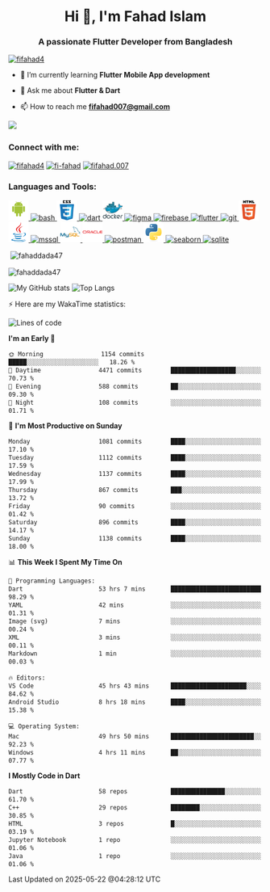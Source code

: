 <h1 align="center">Hi 👋, I'm Fahad Islam</h1>
<h3 align="center">A passionate Flutter Developer from Bangladesh</h3>

<p align="left"> <a href="https://twitter.com/fifahad4" target="blank"><img src="https://img.shields.io/twitter/follow/fifahad4?logo=twitter&style=for-the-badge" alt="fifahad4" /></a> </p>

- 🌱 I’m currently learning **Flutter Mobile App development**

- 💬 Ask me about **Flutter & Dart**

- 📫 How to reach me **fifahad007@gmail.com**

![](https://komarev.com/ghpvc/?username=Fahaddada47&color=blueviolet&style=for-the-badge)

<h3 align="left">Connect with me:</h3>
<p align="left">
<a href="https://twitter.com/fifahad4" target="blank"><img align="center" src="https://raw.githubusercontent.com/rahuldkjain/github-profile-readme-generator/master/src/images/icons/Social/twitter.svg" alt="fifahad4" height="30" width="40" /></a>
<a href="https://linkedin.com/in/fi-fahad" target="blank"><img align="center" src="https://raw.githubusercontent.com/rahuldkjain/github-profile-readme-generator/master/src/images/icons/Social/linked-in-alt.svg" alt="fi-fahad" height="30" width="40" /></a>
<a href="https://fb.com/fifahad.007" target="blank"><img align="center" src="https://raw.githubusercontent.com/rahuldkjain/github-profile-readme-generator/master/src/images/icons/Social/facebook.svg" alt="fifahad.007" height="30" width="40" /></a>
</p>

<h3 align="left">Languages and Tools:</h3>
<p align="left"> <a href="https://developer.android.com" target="_blank" rel="noreferrer"> <img src="https://raw.githubusercontent.com/devicons/devicon/master/icons/android/android-original-wordmark.svg" alt="android" width="40" height="40"/> </a> <a href="https://www.gnu.org/software/bash/" target="_blank" rel="noreferrer"> <img src="https://www.vectorlogo.zone/logos/gnu_bash/gnu_bash-icon.svg" alt="bash" width="40" height="40"/> </a> <a href="https://www.w3schools.com/css/" target="_blank" rel="noreferrer"> <img src="https://raw.githubusercontent.com/devicons/devicon/master/icons/css3/css3-original-wordmark.svg" alt="css3" width="40" height="40"/> </a> <a href="https://dart.dev" target="_blank" rel="noreferrer"> <img src="https://www.vectorlogo.zone/logos/dartlang/dartlang-icon.svg" alt="dart" width="40" height="40"/> </a> <a href="https://www.docker.com/" target="_blank" rel="noreferrer"> <img src="https://raw.githubusercontent.com/devicons/devicon/master/icons/docker/docker-original-wordmark.svg" alt="docker" width="40" height="40"/> </a> <a href="https://www.figma.com/" target="_blank" rel="noreferrer"> <img src="https://www.vectorlogo.zone/logos/figma/figma-icon.svg" alt="figma" width="40" height="40"/> </a> <a href="https://firebase.google.com/" target="_blank" rel="noreferrer"> <img src="https://www.vectorlogo.zone/logos/firebase/firebase-icon.svg" alt="firebase" width="40" height="40"/> </a> <a href="https://flutter.dev" target="_blank" rel="noreferrer"> <img src="https://www.vectorlogo.zone/logos/flutterio/flutterio-icon.svg" alt="flutter" width="40" height="40"/> </a> <a href="https://git-scm.com/" target="_blank" rel="noreferrer"> <img src="https://www.vectorlogo.zone/logos/git-scm/git-scm-icon.svg" alt="git" width="40" height="40"/> </a> <a href="https://www.w3.org/html/" target="_blank" rel="noreferrer"> <img src="https://raw.githubusercontent.com/devicons/devicon/master/icons/html5/html5-original-wordmark.svg" alt="html5" width="40" height="40"/> </a> <a href="https://www.java.com" target="_blank" rel="noreferrer"> <img src="https://raw.githubusercontent.com/devicons/devicon/master/icons/java/java-original.svg" alt="java" width="40" height="40"/> </a> <a href="https://www.microsoft.com/en-us/sql-server" target="_blank" rel="noreferrer"> <img src="https://www.svgrepo.com/show/303229/microsoft-sql-server-logo.svg" alt="mssql" width="40" height="40"/> </a> <a href="https://www.mysql.com/" target="_blank" rel="noreferrer"> <img src="https://raw.githubusercontent.com/devicons/devicon/master/icons/mysql/mysql-original-wordmark.svg" alt="mysql" width="40" height="40"/> </a> <a href="https://www.oracle.com/" target="_blank" rel="noreferrer"> <img src="https://raw.githubusercontent.com/devicons/devicon/master/icons/oracle/oracle-original.svg" alt="oracle" width="40" height="40"/> </a> <a href="https://postman.com" target="_blank" rel="noreferrer"> <img src="https://www.vectorlogo.zone/logos/getpostman/getpostman-icon.svg" alt="postman" width="40" height="40"/> </a> <a href="https://www.python.org" target="_blank" rel="noreferrer"> <img src="https://raw.githubusercontent.com/devicons/devicon/master/icons/python/python-original.svg" alt="python" width="40" height="40"/> </a> <a href="https://seaborn.pydata.org/" target="_blank" rel="noreferrer"> <img src="https://seaborn.pydata.org/_images/logo-mark-lightbg.svg" alt="seaborn" width="40" height="40"/> </a> <a href="https://www.sqlite.org/" target="_blank" rel="noreferrer"> <img src="https://www.vectorlogo.zone/logos/sqlite/sqlite-icon.svg" alt="sqlite" width="40" height="40"/> </a> </p>

<p>&nbsp;<img align="center" src="https://github-readme-stats.vercel.app/api?username=fahaddada47&show_icons=true&locale=en" alt="fahaddada47" /></p>

<p><img align="center" src="https://github-readme-streak-stats.herokuapp.com/?user=fahaddada47&theme=dark" alt="fahaddada47" /></p>


![My GitHub stats](https://github-readme-stats.vercel.app/api?username=Fahaddada47&show_icons=true&theme=radical)
![Top Langs](https://github-readme-stats.vercel.app/api/top-langs/?username=Fahaddada47&layout=donut)


⚡ Here are my WakaTime statistics:

<!--START_SECTION:waka-->
![Lines of code](https://img.shields.io/badge/From%20Hello%20World%20I%27ve%20Written-2.1%20million%20lines%20of%20code-blue)

**I'm an Early 🐤** 

```text
🌞 Morning                1154 commits        █████░░░░░░░░░░░░░░░░░░░░   18.26 % 
🌆 Daytime                4471 commits        ██████████████████░░░░░░░   70.73 % 
🌃 Evening                588 commits         ██░░░░░░░░░░░░░░░░░░░░░░░   09.30 % 
🌙 Night                  108 commits         ░░░░░░░░░░░░░░░░░░░░░░░░░   01.71 % 
```
📅 **I'm Most Productive on Sunday** 

```text
Monday                   1081 commits        ████░░░░░░░░░░░░░░░░░░░░░   17.10 % 
Tuesday                  1112 commits        ████░░░░░░░░░░░░░░░░░░░░░   17.59 % 
Wednesday                1137 commits        ████░░░░░░░░░░░░░░░░░░░░░   17.99 % 
Thursday                 867 commits         ███░░░░░░░░░░░░░░░░░░░░░░   13.72 % 
Friday                   90 commits          ░░░░░░░░░░░░░░░░░░░░░░░░░   01.42 % 
Saturday                 896 commits         ████░░░░░░░░░░░░░░░░░░░░░   14.17 % 
Sunday                   1138 commits        ████░░░░░░░░░░░░░░░░░░░░░   18.00 % 
```


📊 **This Week I Spent My Time On** 

```text
💬 Programming Languages: 
Dart                     53 hrs 7 mins       █████████████████████████   98.29 % 
YAML                     42 mins             ░░░░░░░░░░░░░░░░░░░░░░░░░   01.31 % 
Image (svg)              7 mins              ░░░░░░░░░░░░░░░░░░░░░░░░░   00.24 % 
XML                      3 mins              ░░░░░░░░░░░░░░░░░░░░░░░░░   00.11 % 
Markdown                 1 min               ░░░░░░░░░░░░░░░░░░░░░░░░░   00.03 % 

🔥 Editors: 
VS Code                  45 hrs 43 mins      █████████████████████░░░░   84.62 % 
Android Studio           8 hrs 18 mins       ████░░░░░░░░░░░░░░░░░░░░░   15.38 % 

💻 Operating System: 
Mac                      49 hrs 50 mins      ███████████████████████░░   92.23 % 
Windows                  4 hrs 11 mins       ██░░░░░░░░░░░░░░░░░░░░░░░   07.77 % 
```

**I Mostly Code in Dart** 

```text
Dart                     58 repos            ███████████████░░░░░░░░░░   61.70 % 
C++                      29 repos            ████████░░░░░░░░░░░░░░░░░   30.85 % 
HTML                     3 repos             █░░░░░░░░░░░░░░░░░░░░░░░░   03.19 % 
Jupyter Notebook         1 repo              ░░░░░░░░░░░░░░░░░░░░░░░░░   01.06 % 
Java                     1 repo              ░░░░░░░░░░░░░░░░░░░░░░░░░   01.06 % 
```




 Last Updated on 2025-05-22 @04:28:12 UTC
<!--END_SECTION:waka-->
